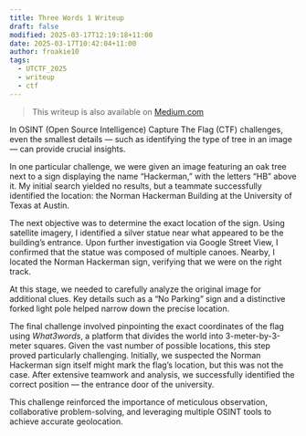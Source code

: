 ```yaml
---
title: Three Words 1 Writeup
draft: false
modified: 2025-03-17T12:19:18+11:00
date: 2025-03-17T10:42:04+11:00
author: froakie10
tags:
  - UTCTF_2025
  - writeup
  - ctf
---
```

> This writeup is also available on [Medium.com](https://medium.com/@great.bj.shark/three-words-1-writeup-ea6167c72839)

In OSINT (Open Source Intelligence) Capture The Flag (CTF) challenges, even the smallest details — such as identifying the type of tree in an image — can provide crucial insights.

In one particular challenge, we were given an image featuring an oak tree next to a sign displaying the name “Hackerman,” with the letters “HB” above it. My initial search yielded no results, but a teammate successfully identified the location: the Norman Hackerman Building at the University of Texas at Austin.

The next objective was to determine the exact location of the sign. Using satellite imagery, I identified a silver statue near what appeared to be the building’s entrance. Upon further investigation via Google Street View, I confirmed that the statue was composed of multiple canoes. Nearby, I located the Norman Hackerman sign, verifying that we were on the right track.

At this stage, we needed to carefully analyze the original image for additional clues. Key details such as a “No Parking” sign and a distinctive forked light pole helped narrow down the precise location.

The final challenge involved pinpointing the exact coordinates of the flag using _What3words_, a platform that divides the world into 3-meter-by-3-meter squares. Given the vast number of possible locations, this step proved particularly challenging. Initially, we suspected the Norman Hackerman sign itself might mark the flag’s location, but this was not the case. After extensive teamwork and analysis, we successfully identified the correct position — the entrance door of the university.

This challenge reinforced the importance of meticulous observation, collaborative problem-solving, and leveraging multiple OSINT tools to achieve accurate geolocation.
